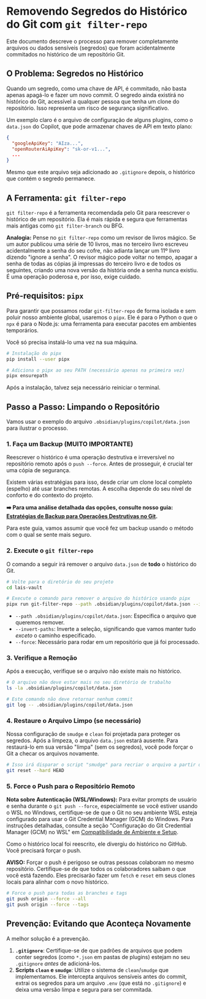 # Removendo Segredos do Histórico do Git com `git filter-repo`

Este documento descreve o processo para remover completamente arquivos ou dados sensíveis (segredos) que foram acidentalmente commitados no histórico de um repositório Git.

## O Problema: Segredos no Histórico

Quando um segredo, como uma chave de API, é commitado, não basta apenas apagá-lo e fazer um novo commit. O segredo ainda existirá no histórico do Git, acessível a qualquer pessoa que tenha um clone do repositório. Isso representa um risco de segurança significativo.

Um exemplo claro é o arquivo de configuração de alguns plugins, como o `data.json` do Copilot, que pode armazenar chaves de API em texto plano:

```json
{
  "googleApiKey": "AIza...",
  "openRouterAiApiKey": "sk-or-v1...",
  ...
}
```

Mesmo que este arquivo seja adicionado ao `.gitignore` depois, o histórico que contém o segredo permanece.

## A Ferramenta: `git filter-repo`

`git filter-repo` é a ferramenta recomendada pelo Git para reescrever o histórico de um repositório. Ela é mais rápida e segura que ferramentas mais antigas como `git filter-branch` ou BFG.

**Analogia:** Pense no `git filter-repo` como um revisor de livros mágico. Se um autor publicou uma série de 10 livros, mas no terceiro livro escreveu acidentalmente a senha do seu cofre, não adianta lançar um 11º livro dizendo "ignore a senha". O revisor mágico pode voltar no tempo, apagar a senha de todas as cópias já impressas do terceiro livro e de todos os seguintes, criando uma nova versão da história onde a senha nunca existiu. É uma operação poderosa e, por isso, exige cuidado.

## Pré-requisitos: `pipx`

Para garantir que possamos rodar `git-filter-repo` de forma isolada e sem poluir nosso ambiente global, usaremos o `pipx`. Ele é para o Python o que o `npx` é para o Node.js: uma ferramenta para executar pacotes em ambientes temporários.

Você só precisa instalá-lo uma vez na sua máquina.

```bash
# Instalação do pipx
pip install --user pipx

# Adiciona o pipx ao seu PATH (necessário apenas na primeira vez)
pipx ensurepath
```

Após a instalação, talvez seja necessário reiniciar o terminal.

## Passo a Passo: Limpando o Repositório

Vamos usar o exemplo do arquivo `.obsidian/plugins/copilot/data.json` para ilustrar o processo.

### 1. Faça um Backup (MUITO IMPORTANTE)

Reescrever o histórico é uma operação destrutiva e irreversível no repositório remoto após o `push --force`. Antes de prosseguir, é crucial ter uma cópia de segurança.

Existem várias estratégias para isso, desde criar um clone local completo (espelho) até usar branches remotas. A escolha depende do seu nível de conforto e do contexto do projeto.

**➡️ Para uma análise detalhada das opções, consulte nosso guia: [Estratégias de Backup para Operações Destrutivas no Git](./estrategias-de-backup-git.md).**

Para este guia, vamos assumir que você fez um backup usando o método com o qual se sente mais seguro.

### 2. Execute o `git filter-repo`

O comando a seguir irá remover o arquivo `data.json` de **todo** o histórico do Git.

```bash
# Volte para o diretório do seu projeto
cd lais-vault

# Execute o comando para remover o arquivo do histórico usando pipx
pipx run git-filter-repo --path .obsidian/plugins/copilot/data.json --invert-paths --force
```

- `--path .obsidian/plugins/copilot/data.json`: Especifica o arquivo que queremos remover.
- `--invert-paths`: Inverte a seleção, significando que vamos manter tudo *exceto* o caminho especificado.
- `--force`: Necessário para rodar em um repositório que já foi processado.

### 3. Verifique a Remoção

Após a execução, verifique se o arquivo não existe mais no histórico.

```bash
# O arquivo não deve estar mais no seu diretório de trabalho
ls -la .obsidian/plugins/copilot/data.json

# Este comando não deve retornar nenhum commit
git log -- .obsidian/plugins/copilot/data.json
```

### 4. Restaure o Arquivo Limpo (se necessário)

Nossa configuração de `smudge` e `clean` foi projetada para proteger os segredos. Após a limpeza, o arquivo `data.json` estará ausente. Para restaurá-lo em sua versão "limpa" (sem os segredos), você pode forçar o Git a checar os arquivos novamente.

```bash
# Isso irá disparar o script "smudge" para recriar o arquivo a partir do .env
git reset --hard HEAD
```

### 5. Force o Push para o Repositório Remoto

**Nota sobre Autenticação (WSL/Windows):**
Para evitar prompts de usuário e senha durante o `git push --force`, especialmente se você estiver usando o WSL no Windows, certifique-se de que o Git no seu ambiente WSL esteja configurado para usar o Git Credential Manager (GCM) do Windows. Para instruções detalhadas, consulte a seção "Configuração do Git Credential Manager (GCM) no WSL" em [Compatibilidade de Ambiente e Setup](./compatibilidade-de-ambiente-e-setup.md).

Como o histórico local foi reescrito, ele divergiu do histórico no GitHub. Você precisará forçar o push.

**AVISO:** Forçar o push é perigoso se outras pessoas colaboram no mesmo repositório. Certifique-se de que todos os colaboradores saibam o que você está fazendo. Eles precisarão fazer um `fetch` e `reset` em seus clones locais para alinhar com o novo histórico.

```bash
# Force o push para todas as branches e tags
git push origin --force --all
git push origin --force --tags
```

## Prevenção: Evitando que Aconteça Novamente

A melhor solução é a prevenção.
1.  **`.gitignore`**: Certifique-se de que padrões de arquivos que podem conter segredos (como `*.json` em pastas de plugins) estejam no seu `.gitignore` *antes* de adicioná-los.
2.  **Scripts `clean` e `smudge`**: Utilize o sistema de `clean`/`smudge` que implementamos. Ele intercepta arquivos sensíveis antes do commit, extrai os segredos para um arquivo `.env` (que está no `.gitignore`) e deixa uma versão limpa e segura para ser commitada.
